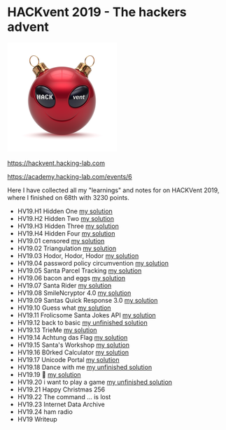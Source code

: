 # HACKvent 2019 - The hackers advent

![Logo](Logo.png)

https://hackvent.hacking-lab.com

https://academy.hacking-lab.com/events/6

Here I have collected all my "learnings" and notes for on HACKVent 2019, where I finished on 68th with 3230 points.

- HV19.H1 Hidden One [my solution](H1/README.md)
- HV19.H2 Hidden Two [my solution](H2/README.md)
- HV19.H3 Hidden Three [my solution](H3/README.md)
- HV19.H4 Hidden Four [my solution](H4/README.md)
- HV19.01 censored [my solution](01/README.md)
- HV19.02 Triangulation [my solution](02/README.md)
- HV19.03 Hodor, Hodor, Hodor [my solution](03/README.md)
- HV19.04 password policy circumvention [my solution](04/README.md)
- HV19.05 Santa Parcel Tracking [my solution](05/README.md)
- HV19.06 bacon and eggs [my solution](06/README.md)
- HV19.07 Santa Rider [my solution](07/README.md)
- HV19.08 SmileNcryptor 4.0 [my solution](08/README.md)
- HV19.09 Santas Quick Response 3.0 [my solution](09/README.md)
- HV19.10 Guess what [my solution](10/README.md)
- HV19.11 Frolicsome Santa Jokes API [my solution](11/README.md)
- HV19.12 back to basic [my unfinished solution](12/README.md)
- HV19.13 TrieMe [my solution](13/README.md)
- HV19.14 Achtung das Flag [my solution](14/README.md)
- HV19.15 Santa's Workshop [my solution](15/README.md)
- HV19.16 B0rked Calculator [my solution](16/README.md)
- HV19.17 Unicode Portal [my solution](17/README.md)
- HV19.18 Dance with me [my unfinished solution](18/README.md)
- HV19.19 🎅 [my solution](19/README.md)
- HV19.20 i want to play a game [my unfinished solution](20/README.md)
- HV19.21 Happy Christmas 256
- HV19.22 The command ... is lost
- HV19.23 Internet Data Archive
- HV19.24 ham radio
- HV19 Writeup
